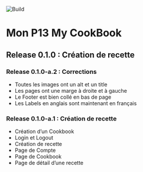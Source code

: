 ![Build](https://travis-ci.com/erischon/p13_erischon.svg?branch=master)

# Mon P13 My CookBook


## Release 0.1.0 : Création de recette

### Release 0.1.0-a.2 : Corrections

- Toutes les images ont un alt et un title
- Les pages ont une marge à droite et à gauche
- Le Footer est bien collé en bas de page
- Les Labels en anglais sont maintenant en français

### Release 0.1.0-a.1 : Création de recette

- Création d’un Cookbook
- Login et Logout
- Création de recette
- Page de Compte
- Page de Cookbook
- Page de détail d’une recette